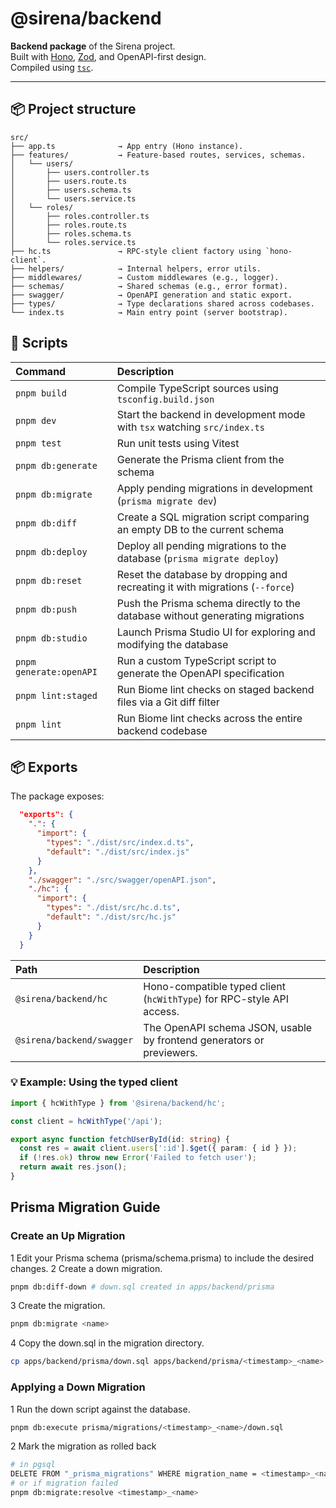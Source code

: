 # @sirena/backend

**Backend package** of the Sirena project.  
Built with [Hono](https://hono.dev/), [Zod](https://github.com/colinhacks/zod), and OpenAPI-first design.  
Compiled using [`tsc`](https://github.com/microsoft/TypeScript).

---

## 📦 Project structure

```plaintext
src/
├── app.ts              → App entry (Hono instance).
├── features/           → Feature-based routes, services, schemas.
│   └── users/
│       ├── users.controller.ts
│       ├── users.route.ts
│       ├── users.schema.ts
│       └── users.service.ts
│   └── roles/
│       ├── roles.controller.ts
│       ├── roles.route.ts
│       ├── roles.schema.ts
│       └── roles.service.ts
├── hc.ts               → RPC-style client factory using `hono-client`.
├── helpers/            → Internal helpers, error utils.
├── middlewares/        → Custom middlewares (e.g., logger).
├── schemas/            → Shared schemas (e.g., error format).
├── swagger/            → OpenAPI generation and static export.
├── types/              → Type declarations shared across codebases.
└── index.ts            → Main entry point (server bootstrap).
```

## 🚀 Scripts

| Command                 | Description                                                                   |
| :---------------------- | :---------------------------------------------------------------------------- |
| `pnpm build`            | Compile TypeScript sources using `tsconfig.build.json`                        |
| `pnpm dev`              | Start the backend in development mode with `tsx` watching `src/index.ts`      |
| `pnpm test`             | Run unit tests using Vitest                                                   |
| `pnpm db:generate`      | Generate the Prisma client from the schema                                    |
| `pnpm db:migrate`       | Apply pending migrations in development (`prisma migrate dev`)                |
| `pnpm db:diff`          | Create a SQL migration script comparing an empty DB to the current schema     |
| `pnpm db:deploy`        | Deploy all pending migrations to the database (`prisma migrate deploy`)       |
| `pnpm db:reset`         | Reset the database by dropping and recreating it with migrations (`--force`)  |
| `pnpm db:push`          | Push the Prisma schema directly to the database without generating migrations |
| `pnpm db:studio`        | Launch Prisma Studio UI for exploring and modifying the database              |
| `pnpm generate:openAPI` | Run a custom TypeScript script to generate the OpenAPI specification          |
| `pnpm lint:staged`      | Run Biome lint checks on staged backend files via a Git diff filter           |
| `pnpm lint`             | Run Biome lint checks across the entire backend codebase                      |

## 📦 Exports

The package exposes:

```json
  "exports": {
    ".": {
      "import": {
        "types": "./dist/src/index.d.ts",
        "default": "./dist/src/index.js"
      }
    },
    "./swagger": "./src/swagger/openAPI.json",
    "./hc": {
      "import": {
        "types": "./dist/src/hc.d.ts",
        "default": "./dist/src/hc.js"
      }
    }
  }
```

| Path | Description |
|:--|:--|
| `@sirena/backend/hc` | Hono-compatible typed client (`hcWithType`) for RPC-style API access. |
| `@sirena/backend/swagger` | The OpenAPI schema JSON, usable by frontend generators or previewers. |

### 💡 Example: Using the typed client

```ts
import { hcWithType } from '@sirena/backend/hc';

const client = hcWithType('/api');

export async function fetchUserById(id: string) {
  const res = await client.users[':id'].$get({ param: { id } });
  if (!res.ok) throw new Error('Failed to fetch user');
  return await res.json();
}
```

## Prisma Migration Guide

### Create an Up Migration

1 Edit your Prisma schema (prisma/schema.prisma) to include the desired changes.
2 Create a down migration.

```bash
pnpm db:diff-down # down.sql created in apps/backend/prisma
```

3 Create the migration.

```bash
pnpm db:migrate <name>
```

4 Copy the down.sql in the migration directory.

```bash
cp apps/backend/prisma/down.sql apps/backend/prisma/<timestamp>_<name>
```

### Applying a Down Migration

1 Run the down script against the database.

```bash
pnpm db:execute prisma/migrations/<timestamp>_<name>/down.sql
```

2 Mark the migration as rolled back

```bash
# in pgsql
DELETE FROM "_prisma_migrations" WHERE migration_name = <timestamp>_<name>;
# or if migration failed
pnpm db:migrate:resolve <timestamp>_<name>
```
